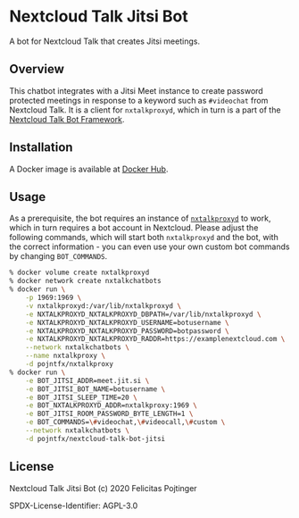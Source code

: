 # Nextcloud Talk Jitsi Bot

A bot for Nextcloud Talk that creates Jitsi meetings.

## Overview

This chatbot integrates with a Jitsi Meet instance to create password protected meetings in response to a keyword such as `#videochat` from Nextcloud Talk. It is a client for `nxtalkproxyd`, which in turn is a part of the [Nextcloud Talk Bot Framework](https://github.com/pojntfx/nextcloud-talk-bot-framework).

## Installation

A Docker image is available at [Docker Hub](https://hub.docker.com/r/pojntfx/nextcloud-talk-bot-jitsi).

## Usage

As a prerequisite, the bot requires an instance of [`nxtalkproxyd`](https://github.com/pojntfx/nextcloud-talk-bot-framework) to work, which in turn requires a bot account in Nextcloud. Please adjust the following commands, which will start both `nxtalkproxyd` and the bot, with the correct information - you can even use your own custom bot commands by changing `BOT_COMMANDS`.

```bash
% docker volume create nxtalkproxyd
% docker network create nxtalkchatbots
% docker run \
    -p 1969:1969 \
    -v nxtalkproxyd:/var/lib/nxtalkproxyd \
    -e NXTALKPROXYD_NXTALKPROXYD_DBPATH=/var/lib/nxtalkproxyd \
    -e NXTALKPROXYD_NXTALKPROXYD_USERNAME=botusername \
    -e NXTALKPROXYD_NXTALKPROXYD_PASSWORD=botpassword \
    -e NXTALKPROXYD_NXTALKPROXYD_RADDR=https://examplenextcloud.com \
    --network nxtalkchatbots \
    --name nxtalkproxy \
    -d pojntfx/nxtalkproxy
% docker run \
    -e BOT_JITSI_ADDR=meet.jit.si \
    -e BOT_JITSI_BOT_NAME=botusername \
    -e BOT_JITSI_SLEEP_TIME=20 \
    -e BOT_NXTALKPROXYD_ADDR=nxtalkproxy:1969 \
    -e BOT_JITSI_ROOM_PASSWORD_BYTE_LENGTH=1 \
    -e BOT_COMMANDS=\#videochat,\#videocall,\#custom \
    --network nxtalkchatbots \
    -d pojntfx/nextcloud-talk-bot-jitsi
```

## License

Nextcloud Talk Jitsi Bot (c) 2020 Felicitas Pojtinger

SPDX-License-Identifier: AGPL-3.0
